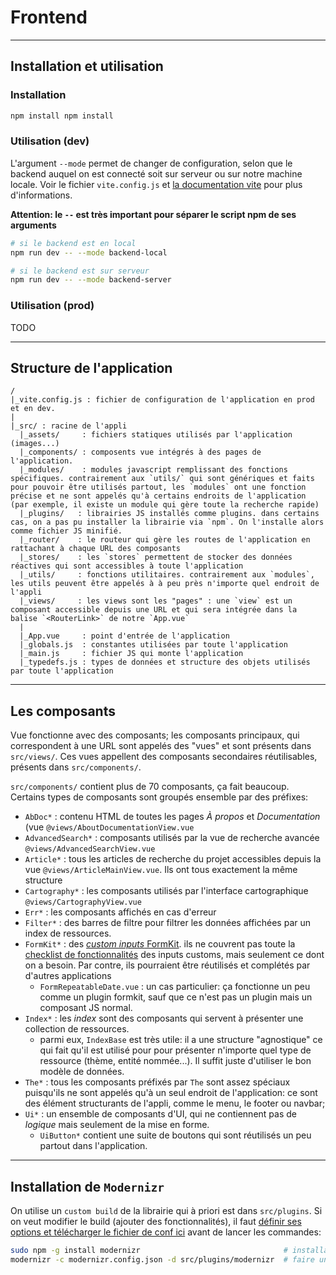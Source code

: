 # Frontend

---

## Installation et utilisation

### Installation

```bash
npm install npm install
```

### Utilisation (dev)

L'argument `--mode` permet de changer de configuration, selon que le
backend auquel on est connecté soit sur serveur ou sur notre machine locale.
Voir le fichier `vite.config.js` et [la documentation vite](https://vitejs.dev/config/#conditional-config)
pour plus d'informations.

**Attention: le `--` est très important pour séparer le script npm de ses arguments**

```bash
# si le backend est en local
npm run dev -- --mode backend-local

# si le backend est sur serveur
npm run dev -- --mode backend-server
```

### Utilisation (prod)

TODO

---

## Structure de l'application

```
/
|_vite.config.js : fichier de configuration de l'application en prod et en dev.
|
|_src/ : racine de l'appli
  |_assets/     : fichiers statiques utilisés par l'application (images...)
  |_components/ : composents vue intégrés à des pages de l'application.  
  |_modules/    : modules javascript remplissant des fonctions spécifiques. contrairement aux `utils/` qui sont génériques et faits pour pouvoir être utilisés partout, les `modules` ont une fonction précise et ne sont appelés qu'à certains endroits de l'application (par exemple, il existe un module qui gère toute la recherche rapide)
  |_plugins/   : librairies JS installés comme plugins. dans certains cas, on a pas pu installer la librairie via `npm`. On l'installe alors comme fichier JS minifié.
  |_router/    : le routeur qui gère les routes de l'application en rattachant à chaque URL des composants
  |_stores/    : les `stores` permettent de stocker des données réactives qui sont accessibles à toute l'application
  |_utils/     : fonctions utilitaires. contrairement aux `modules`, les utils peuvent être appelés à à peu près n'importe quel endroit de l'appli
  |_views/     : les views sont les "pages" : une `view` est un composant accessible depuis une URL et qui sera intégrée dans la balise `<RouterLink>` de notre `App.vue`
  |
  |_App.vue     : point d'entrée de l'application
  |_globals.js  : constantes utilisées par toute l'application
  |_main.js     : fichier JS qui monte l'application
  |_typedefs.js : types de données et structure des objets utilisés par toute l'application
```

---

## Les composants

Vue fonctionne avec des composants; les composants principaux, qui correspondent à une URL sont appelés des "vues" et sont présents dans `src/views/`. Ces vues appellent des composants secondaires réutilisables, présents dans `src/components/`.

`src/components/` contient plus de 70 composants, ça fait beaucoup. Certains types de composants sont groupés ensemble par des préfixes: 

- `AbDoc*` : contenu HTML de toutes les pages *À propos* et *Documentation* (vue `@views/AboutDocumentationView.vue`
- `AdvancedSearch*` : composants utilisés par la vue de recherche avancée `@views/AdvancedSearchView.vue`
- `Article*` : tous les articles de recherche du projet accessibles depuis la vue `@views/ArticleMainView.vue`. Ils ont tous exactement la même structure
- `Cartography*` : les composants utilisés par l'interface cartographique `@views/CartographyView.vue`
- `Err*` : les composants affichés en cas d'erreur
- `Filter*` : des barres de filtre pour filtrer les données affichées par un index de ressources.
- `FormKit*` : des [*custom inputs* FormKit](https://formkit.com/essentials/custom-inputs). ils ne couvrent pas toute la [checklist de fonctionnalités](https://formkit.com/essentials/custom-inputs) des inputs customs, mais seulement ce dont on a besoin. Par contre, ils pourraient être réutilisés et complétés par d'autres applications
  - `FormRepeatableDate.vue` : un cas particulier: ça fonctionne un peu comme un plugin formkit, sauf que ce n'est pas un plugin mais un composant JS normal.
- `Index*` : les *index* sont des composants qui servent à présenter une collection de ressources. 
  - parmi eux, `IndexBase` est très utile: il a une structure "agnostique" ce qui fait qu'il est utilisé pour pour présenter n'importe quel type de ressource (thème, entité nommée...). Il suffit juste d'utiliser le bon modèle de données.
- `The*` : tous les composants préfixés par `The` sont assez spéciaux puisqu'ils ne sont appelés qu'à un seul endroit de l'application: ce sont des élément structurants de l'appli, comme le menu, le footer ou navbar;
- `Ui*` : un ensemble de composants d'UI, qui ne contiennent pas de *logique* mais seulement de la mise en forme.
  - `UiButton*` contient une suite de boutons qui sont réutilisés un peu partout dans l'application.

---

## Installation de `Modernizr`

On utilise un `custom build` de la librairie qui à priori est dans `src/plugins`. 
Si on veut modifier le build (ajouter des fonctionnalités), il faut 
[définir ses options et télécharger le fichier de conf ici](https://modernizr.com/download?setclasses)
avant de lancer les commandes:

```bash
sudo npm -g install modernizr                                # installation globale de modernizr
modernizr -c modernizr.config.json -d src/plugins/modernizr  # faire un build à partir de la config `modernizr.config.json`
```

